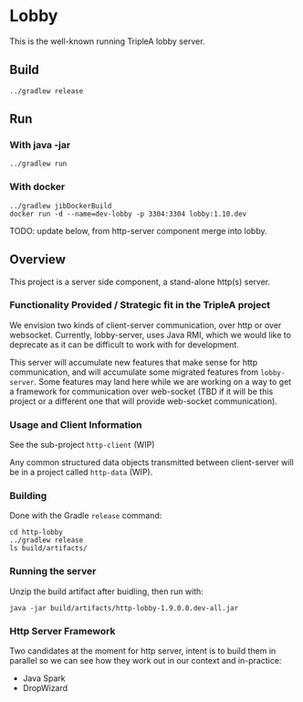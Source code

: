 # Lobby

This is the well-known running TripleA lobby server.


## Build

```
../gradlew release
```


## Run

### With java -jar
```
../gradlew run
```

### With docker
```
../gradlew jibDockerBuild
docker run -d --name=dev-lobby -p 3304:3304 lobby:1.10.dev
```

TODO: update below, from http-server component merge into lobby.

## Overview

This project is a server side component, a stand-alone http(s) server.

### Functionality Provided / Strategic fit in the TripleA project

We envision two kinds of client-server communication, over http or over websocket.
Currently, lobby-server, uses Java RMI, which we would like to deprecate as it 
can be difficult to work with for development.

This server will accumulate new features that make sense for http communication,
and will accumulate some migrated features from `lobby-server`. Some features may
land here while we are working on a way to get a framework for communication
over web-socket (TBD if it will be this project or a different one 
that will provide web-socket communication).


### Usage and Client Information

See the sub-project `http-client` (WIP)

Any common structured data objects transmitted between client-server 
will be in a project called `http-data` (WIP).

### Building

Done with the Gradle `release` command:
```
cd http-lobby
../gradlew release
ls build/artifacts/
```

### Running the server

Unzip the build artifact after buidling, then run with:
```
java -jar build/artifacts/http-lobby-1.9.0.0.dev-all.jar
```

### Http Server Framework

Two candidates at the moment for http server, intent is to build them in parallel
so we can see how they work out in our context and in-practice:

* Java Spark
* DropWizard

